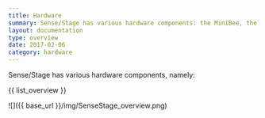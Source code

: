 ```yaml
---
title: Hardware
summary: Sense/Stage has various hardware components: the MiniBee, the coordinator node and expansion boards. This page gives an overview of all components.
layout: documentation
type: overview
date: 2017-02-06
category: hardware
---
```


Sense/Stage has various hardware components, namely:

{{ list_overview }}


![]({{ base_url }}/img/SenseStage_overview.png)

